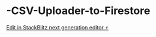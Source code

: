 # -CSV-Uploader-to-Firestore

[Edit in StackBlitz next generation editor ⚡️](https://stackblitz.com/~/github.com/AnimehonyakuAI/-CSV-Uploader-to-Firestore)